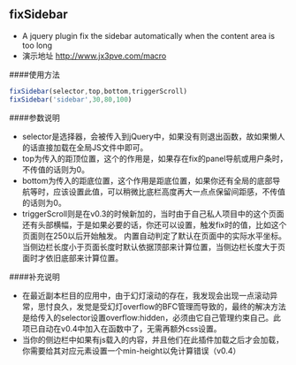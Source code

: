 ## fixSidebar
+ A jquery plugin fix the sidebar automatically when the content area is too long
+ 演示地址 http://www.jx3pve.com/macro

####使用方法
```javascript
fixSidebar(selector,top,bottom,triggerScroll)
fixSidebar('sidebar',30,80,100)
```

####参数说明
+ selector是选择器，会被传入到jQuery中，如果没有则退出函数，故如果懒人的话直接加载在全局JS文件中即可。
+ top为传入的距顶位置，这个的作用是，如果存在fix的panel导航或用户条时，不传值的话则为0。
+ bottom为传入的距底位置，这个作用是距底位置，如果你还有全局的底部导航等时，应该设置此值，可以稍微比底栏高度再大一点点保留间距感，不传值的话则为0。
+ triggerScroll则是在v0.3的时候新加的，当时由于自己私人项目中的这个页面还有头部横幅，于是如果必要的话，你还可以设置，触发fix时的值，比如这个页面则在250以后开始触发。
内置自动判定了默认在页面中的实际水平坐标。当侧边栏长度小于页面长度时默认依据顶部来计算位置，当侧边栏长度大于页面时才依旧底部来计算位置。

####补充说明
+ 在最近副本栏目的应用中，由于幻灯滚动的存在，我发现会出现一点滚动异常，思忖良久，发觉是受幻灯overflow的BFC管理而导致的，最终的解决方法是给传入的selector设置overflow:hidden，必须由它自己管理约束自己。此项已自动在v0.4中加入在函数中了，无需再额外css设置。
+ 当你的侧边栏中如果有js载入的内容，并且他们在此插件加载之后才会加载，你需要给其对应元素设置一个min-height以免计算错误（v0.4）
 
